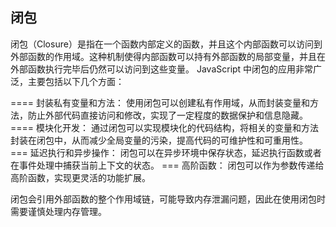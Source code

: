 ## 闭包
闭包（Closure）是指在一个函数内部定义的函数，并且这个内部函数可以访问到外部函数的作用域。这种机制使得内部函数可以持有外部函数的局部变量，并且在外部函数执行完毕后仍然可以访问到这些变量。
JavaScript 中闭包的应用非常广泛，主要包括以下几个方面：

==== 封装私有变量和方法： 使用闭包可以创建私有作用域，从而封装变量和方法，防止外部代码直接访问和修改，实现了一定程度的数据保护和信息隐藏。
==== 模块化开发： 通过闭包可以实现模块化的代码结构，将相关的变量和方法封装在闭包中，从而减少全局变量的污染，提高代码的可维护性和可重用性。
=== 延迟执行和异步操作： 闭包可以在异步环境中保存状态，延迟执行函数或者在事件处理中捕获当前上下文的状态。
=== 高阶函数： 闭包可以作为参数传递给高阶函数，实现更灵活的功能扩展。

闭包会引用外部函数的整个作用域链，可能导致内存泄漏问题，因此在使用闭包时需要谨慎处理内存管理。